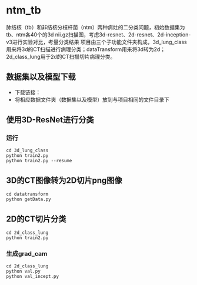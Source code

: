 # ntm_tb
肺结核（tb）和非结核分枝杆菌（ntm）两种病灶的二分类问题，初始数据集为tb、ntm各40个的3d nii.gz扫描图，考虑3d-resnet、2d-resnet、2d-inception-v3进行实验对比，考量分类结果
项目由三个子功能文件夹构成，3d_lung_class用来将3d的CT扫描进行病理分类；dataTransform用来将3d转为2d；2d_class_lung用于2d的CT扫描切片病理分类。
## 数据集以及模型下载

 - 下载链接：
 - 将相应数据文件夹（数据集以及模型）放到与项目相同的文件目录下

## 使用3D-ResNet进行分类
### 运行

```code
cd 3d_lung_class
python train2.py 
python train2.py --resume
```
## 3D的CT图像转为2D切片png图像

```code
cd datatransform
python getData.py
```
## 2D的CT切片分类

```code
cd 2d_class_lung
python train2.py
```
### 生成grad_cam

```code
cd 2d_class_lung
python val.py
python val_incept.py
```

